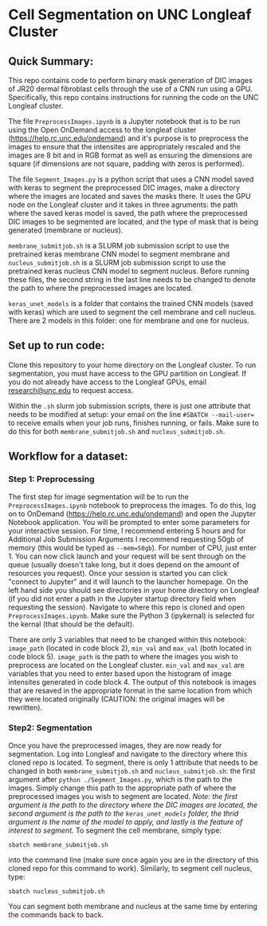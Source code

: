 Cell Segmentation on UNC Longleaf Cluster
================
## Quick Summary:
This repo contains code to perform binary mask generation of DIC images of JR20 dermal fibroblast cells through the use of a CNN run using a GPU. Specifically, this repo contains instructions for running the code on the UNC Longleaf cluster. 

The file `PreprocessImages.ipynb` is a Jupyter notebook that is to be run using the Open OnDemand access to the longleaf cluster (<https://help.rc.unc.edu/ondemand>) and it's purpose is to preprocess the images to ensure that the intensites are appropriately rescaled and the images are 8 bit and in RGB format as well as ensuring the dimensions are square (if dimensions are not square, padding with zeros is performed).

The file `Segment_Images.py` is a python script that uses a CNN model saved with keras to segment the preprocessed DIC images, make a directory where the images are located and saves the masks there. It uses the GPU node on the Longleaf cluster and it takes in three agruments: the path where the saved keras model is saved, the path where the preprocessed DIC images to be segmented are located, and the type of mask that is being generated (membrane or nucleus).

`membrane_submitjob.sh` is a SLURM job submission script to use the pretrained keras membrane CNN model to segment membrane and `nucleus_submitjob.sh` is a SLURM job submission script to use the pretrained keras nucleus CNN model to segment nucleus. Before running these files, the second string in the last line needs to be changed to denote the path to where the preprocessed images are located.

`keras_unet_models` is a folder that contains the trained CNN models (saved with keras) which are used to segment the cell membrane and cell nucleus. There are 2 models in this folder: one for membrane and one for nucleus.

## Set up to run code:
Clone this repository to your home directory on the Longleaf cluster. To run segmentation, you must have access to the GPU partition on Longleaf. If you do not already have access to the Longleaf GPUs, email research@unc.edu to request access.

Within the `.sh` slurm job submission scripts, there is just one attribute that needs to be modified at setup: your email on the line `#SBATCH --mail-user=` to receive emails when your job runs, finishes running, or fails. Make sure to do this for both `membrane_submitjob.sh` and `nucleus_submitjob.sh`. 

## Workflow for a dataset:
### Step 1: Preprocessing

The first step for image segmentation will be to run the `PreprocessImages.ipynb` notebook to preprocess the images. To do this, log on to OnDemand (<https://help.rc.unc.edu/ondemand>) and open the Jupyter Notebook application. You will be prompted to enter some parameters for your interactive session. For time, I recommend entering 5 hours and for Additional Job Submission Arguments I recommend requesting 50gb of memory (this would be typed as `--mem=50gb`). For number of CPU, just enter 1. You can now click launch and your request will be sent through on the queue (usually doesn't take long, but it does depend on the amount of resources you request). Once your session is started you can click "connect to Jupyter" and it will launch to the launcher homepage. On the left hand side you should see directories in your home directory on Longleaf (if you did not enter a path in the Jupyter startup directory field when requesting the session). Navigate to where this repo is cloned and open `PreprocessImages.ipynb`. Make sure the Python 3 (ipykernal) is selected for the kernal (that should be the default).

There are only 3 variables that need to be changed within this notebook: `image_path` (located in code block 2), `min_val` and `max_val` (both located in code block 5). `image_path` is the path to where the images you wish to preprocess are located on the Longleaf cluster. `min_val` and `max_val` are variables that you need to enter based upon the histogram of image intensites generated in code block 4. The output of this notebook is images that are resaved in the appropriate format in the same location from which they were located originally (CAUTION: the original images will be rewritten).

### Step2: Segmentation

Once you have the preprocessed images, they are now ready for segmentation. Log into Longleaf and navigate to the directory where this cloned repo is located. To segment, there is only 1 attribute that needs to be changed in both `membrane_submitjob.sh` and `nucleus_submitjob.sh`: the first argument after `python ./Segment_Images.py`, which is the path to the images. Simply change this path to the appropriate path of where the preprocessed images you wish to segment are located. *Note: the first argument is the path to the directory where the DIC images are located, the second argument is the path to the `keras_unet_models` folder, the thrid argument is the name of the model to apply, and lastly is the feature of interest to segment.* To segment the cell membrane, simply type: 

```
sbatch membrane_submitjob.sh
``` 

into the command line (make sure once again you are in the directory of this cloned repo for this command to work). Similarly, to segment cell nucleus, type:

```
sbatch nucleus_submitjob.sh
```

 You can segment both membrane and nucleus at the same time by entering the commands back to back.



